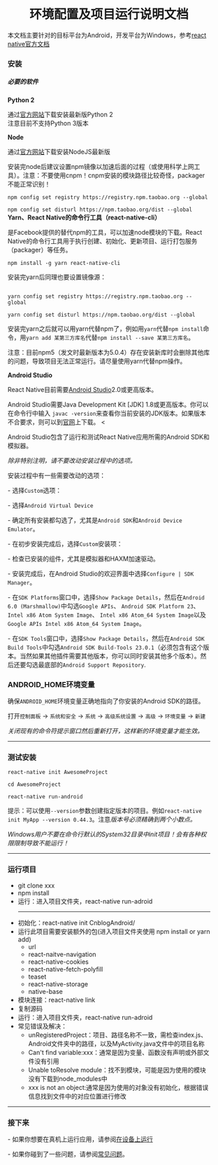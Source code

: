 <div style = "margin:10px">
<h1 align = "center">环境配置及项目运行说明文档</h1>


<div style = "padding:0 10px">
<p>本文档主要针对的目标平台为Android，开发平台为Windows，参考<a href = "https://github.com/reactnativecn/react-native.cn/blob/stable/docs/docs/0.50/getting-started.md">react native官方文档</a></p>

<h3>安装</h3>
<h5>必要的软件</h5>
<div>
<b>Python 2</b>
<p>通过<a href = "https://www.python.org/downloads/">官方网站</a>下载安装最新版Python 2<br>注意目前不支持Python 3版本</p>
</div>
<div>
<b>Node</b>
<p>通过<a href = "https://nodejs.org/en/download/">官方网站</a>下载安装NodeJS最新版</p>
<p>安装完node后建议设置npm镜像以加速后面的过程（或使用科学上网工具）。注意：不要使用cnpm！cnpm安装的模块路径比较奇怪，packager不能正常识别！</p>
<code>npm config set registry https://registry.npm.taobao.org --global<br>
npm config set disturl https://npm.taobao.org/dist --global</code>
</div>
<div>
<b>Yarn、React Native的命令行工具（react-native-cli）</b>
<p>是Facebook提供的替代npm的工具，可以加速node模块的下载。React Native的命令行工具用于执行创建、初始化、更新项目、运行打包服务（packager）等任务。</p>
<code>npm install -g yarn react-native-cli</code>
<p>安装完yarn后同理也要设置镜像源：</p>
<code>
yarn config set registry https://registry.npm.taobao.org --global<br>
yarn config set disturl https://npm.taobao.org/dist --global</code>
<p>安装完yarn之后就可以用yarn代替npm了，例如用<code>yarn</code>代替<code>npm install</code>命令，用<code>yarn add 某第三方库名</code>代替<code>npm install --save 某第三方库名</code>。</p>
<p>注意：目前npm5（发文时最新版本为5.0.4）存在安装新库时会删除其他库的问题，导致项目无法正常运行。请尽量使用yarn代替npm操作。</p>
</div>
<div>
<b>Android Studio</b>
<p>React Native目前需要<a href = "http://developer.android.com/sdk/index.html">Android Studio</a>2.0或更高版本。</p>
<p>Android Studio需要Java Development Kit [JDK] 1.8或更高版本。你可以在命令行中输入
<code>javac -version</code>来查看你当前安装的JDK版本。如果版本不合要求，则可以到<a href = "http://www.oracle.com/technetwork/java/javase/downloads/jdk8-downloads-2133151.html">官网</a>上下载。
<<p>Android Studio包含了运行和测试React Native应用所需的Android SDK和模拟器。</p>
<p><i>除非特别注明，请不要改动安装过程中的选项。</i></p>
<p>安装过程中有一些需要改动的选项：</p>
 <p>- 选择<code>Custom</code>选项：</p>
<p>- 选择<code>Android Virtual Device</code></p>
<p>- 确定所有安装都勾选了，尤其是<code>Android SDK</code>和<code>Android Device Emulator</code>。</p>
<p>- 在初步安装完成后，选择<code>Custom</code>安装项：</p>
<p>- 检查已安装的组件，尤其是模拟器和HAXM加速驱动。</p>
<p>- 安装完成后，在Android Studio的欢迎界面中选择<code>Configure | SDK Manager</code>。</p>
<p>- 在<code>SDK Platforms</code>窗口中，选择<code>Show Package Details</code>，然后在<code>Android 6.0 (Marshmallow)</code>中勾选<code>Google APIs</code>、 <code>Android SDK Platform 23</code>、 <code>Intel x86 Atom System Image</code>、 <code>Intel x86 Atom_64 System Image</code>以及<code>Google APIs Intel x86 Atom_64 System Image</code>。</p>
<p>- 在<code>SDK Tools</code>窗口中，选择<code>Show Package Details</code>，然后在<code>Android SDK Build Tools</code>中勾选<code>Android SDK Build-Tools 23.0.1</code>（必须包含有这个版本。当然如果其他插件需要其他版本，你可以同时安装其他多个版本）。然后还要勾选最底部的<code>Android Support Repository</code>.
</div>

 <div>
<h3>ANDROID_HOME环境变量</h3>
<p>确保<code>ANDROID_HOME</code>环境变量正确地指向了你安装的Android SDK的路径。</p>
<p>打开<code>控制面板</code> -> <code>系统和安全</code> -> <code>系统</code> -> <code>高级系统设置</code> -> <code>高级</code> -> <code>环境变量</code> -> <code>新建</code>
<p><i>关闭现有的命令符提示窗口然后重新打开，这样新的环境变量才能生效。</i></p>
</div>
<hr>

<div>
<h3>测试安装</h3>
<code>react-native init AwesomeProject<br>
cd AwesomeProject<br>
react-native run-android</code>
<p>提示：可以使用<code>--version</code>参数创建指定版本的项目。例如<code>react-native init MyApp --version 0.44.3</code>。注意<i>版本号必须精确到两个小数点。</i></p>
<p><i>Windows用户不要在命令行默认的System32目录中init项目！会有各种权限限制导致不能运行！</i></p>
</div>

<div>
<hr>
<h3>运行项目</h3>
<ul>
  <li>git clone xxx</li>
  <li>npm install</li>
  <li>运行：进入项目文件夹，react-native run-adroid</li>
  <hr>
  <li>初始化：react-native init CnblogAndroid/</li>
  <li>运行此项目需要安装额外的包(进入项目文件夹使用 npm install or yarn add)
    <ul>
      <li>url</li>
      <li>react-naitve-navigation</li>
      <li>react-native-cookies</li>
      <li>react-native-fetch-polyfill</li>
      <li>teaset</li>
      <li>react-native-storage</li>
      <li>native-base</li>
    </ul>
  </li>
  <li>模块连接：react-native link</li>
  <li>复制源码</li>
 <li>运行：进入项目文件夹，react-native run-adroid</li>
  <li>常见错误及解决：
    <ul>
      <li>unRegisteredProject：项目、路径名称不一致，需检查index.js、Android文件夹中的路径，以及MyActivity.java文件中的项目名称</li>
      <li>Can't find variable:xxx：通常是因为变量、函数没有声明或外部文件没有引用</li>
      <li>Unable toResolve module：找不到模块，可能是因为使用的模块没有下载到node_modules中</li>
      <li>xxx is not an object:通常是因为使用的对象没有初始化，根据错误信息找到文件中的对应位置进行修改</li>
    </ul>
  </li>
</ul>
<ul>
</div>

<hr>
<h3>接下来</h3>

<p>- 如果你想要在真机上运行应用，请参阅<a href = "http://reactnative.cn/docs/0.50/running-on-device-android.html#content">在设备上运行</a></p>

<p>- 如果你碰到了一些问题，请参阅<a href = "http://bbs.reactnative.cn/topic/130">常见问题</a>。</p>

</div>
</div>
